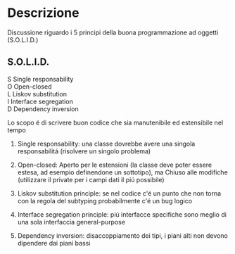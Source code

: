 # Descrizione

Discussione riguardo i 5 principi della buona programmazione ad oggetti (S.O.L.I.D.)


## S.O.L.I.D.

S   Single responsability    
O   Open-closed    
L   Liskov substitution    
I   Interface segregation  
D   Dependency inversion  

Lo scopo é di scrivere buon codice che sia manutenibile ed estensibile nel tempo  

1. Single responsability: una classe dovrebbe avere una singola responsabilitá (risolvere un singolo problema)

2. Open-closed: Aperto per le estensioni (la classe deve poter essere estesa, ad esempio definendone un sottotipo), ma Chiuso alle modifiche (utilizzare il private per i campi dati il piú possibile)

3. Liskov substitution principle: se nel codice c'é un punto che non torna con la regola del subtyping probabilmente c'é un bug logico 

4. Interface segregation principle: piú interfacce specifiche sono meglio di una sola interfaccia general-purpose

5. Dependency inversion: disaccoppiamento dei tipi, i piani alti non devono dipendere dai piani bassi